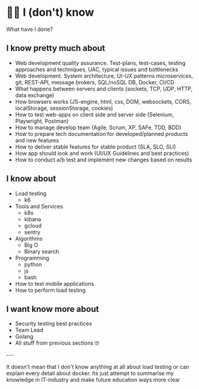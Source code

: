 # 👨‍🎓 I (don't) know

What have I done?

## I know pretty much about

* Web development quality assurance. Test-plans, test-cases, testing approaches and techniques, UAC, typical issues and bottlenecks
* Web development.  System architecture, UI-UX patterns microservices, git, REST-API, message brokers, SQL/noSQL DB, Docker, CI/CD
* What happens between servers and clients (sockets, TCP, UDP, HTTP, data exchange)
* How browsers works (JS-engine, html, css, DOM, websockets, CORS, localStorage, sessionStorage, cookies)
* How to test web-apps on client side and server side (Selenium, Playwright, Postman)
* How to manage develop team (Agile, Scrum, XP, SAFe, TDD, BDD)
* How to prepare tech documentation for developed/planned products and new features
* How to deliver stable features for stable product (SLA, SLO, SLI)
* How app should look and work (UI/UX Guidelines and best practices)
* How to conduct a/b test and implement new changes based on results

## I know about

* Load testing
  * k6
* Tools and Services
  * k8s
  * kibana
  * gcloud
  * sentry
* Algorithms
  * Big O
  * Binary search
* Programming
  * python
  * js
  * bash
* How to test mobile applications
* How to perform load testing

## I want know more about

* Security testing best practices
* Team Lead
* Golang
* All stuff from previous sections 🤓

\---

It doesn't mean that I don't know anything at all about load testing or can explain every detail about docker. Its just attempt to summarise my knowledge in IT-industry and make future education ways more clear
